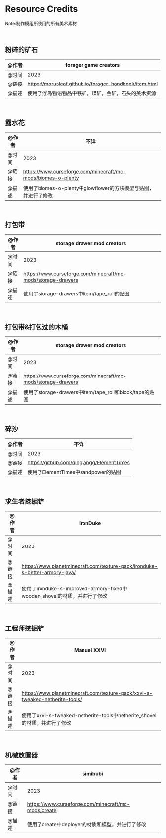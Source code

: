 # Resource Credits

Note:制作模组所使用的所有美术素材

​     

## 粉碎的矿石

| @作者 | forager game creators                                  |
| ----- | ------------------------------------------------------ |
| @时间 | 2023                                                   |
| @链接 | https://morusleaf.github.io/forager-handbook/item.html |
| @描述 | 使用了浮岛物语物品中铁矿，煤矿，金矿，石头的美术资源   |

​     

## 露水花

| @作者 | 不详                                                         |
| ----- | ------------------------------------------------------------ |
| @时间 | 2023                                                         |
| @链接 | https://www.curseforge.com/minecraft/mc-mods/biomes-o-plenty |
| @描述 | 使用了biomes-o-plenty中glowflower的方块模型与贴图，并进行了修改 |

​     

## 打包带

| @作者 | storage drawer mod creators                                  |
| ----- | ------------------------------------------------------------ |
| @时间 | 2023                                                         |
| @链接 | https://www.curseforge.com/minecraft/mc-mods/storage-drawers |
| @描述 | 使用了storage-drawers中item/tape_roll的贴图                  |

​     

## 打包带&打包过的木桶

| @作者 | storage drawer mod creators                                  |
| ----- | ------------------------------------------------------------ |
| @时间 | 2023                                                         |
| @链接 | https://www.curseforge.com/minecraft/mc-mods/storage-drawers |
| @描述 | 使用了storage-drawers中item/tape_roll和block/tape的贴图      |

​     

## 碎沙

| @作者 | 不详                                      |
| ----- | ----------------------------------------- |
| @时间 | 2023                                      |
| @链接 | https://github.com/qinglangg/ElementTimes |
| @描述 | 使用了ElementTimes中sandpower的贴图       |

​     

## 求生者挖掘铲

| @作者 | IronDuke                                                     |
| ----- | ------------------------------------------------------------ |
| @时间 | 2023                                                         |
| @链接 | https://www.planetminecraft.com/texture-pack/ironduke-s-better-armory-java/ |
| @描述 | 使用了ironduke-s-improved-armory-fixed中wooden_shovel的材质，并进行了修改 |

​     

## 工程师挖掘铲

| @作者 | Manuel XXVI                                                  |
| ----- | ------------------------------------------------------------ |
| @时间 | 2023                                                         |
| @链接 | https://www.planetminecraft.com/texture-pack/xxvi-s-tweaked-netherite-tools/ |
| @描述 | 使用了xxvi-s-tweaked-netherite-tools中netherite_shovel的材质，并进行了修改 |

​     

## 机械放置器

| @作者 | simibubi                                            |
| ----- | --------------------------------------------------- |
| @时间 | 2023                                                |
| @链接 | https://www.curseforge.com/minecraft/mc-mods/create |
| @描述 | 使用了create中deployer的材质和模型，并进行了修改    |

​     

